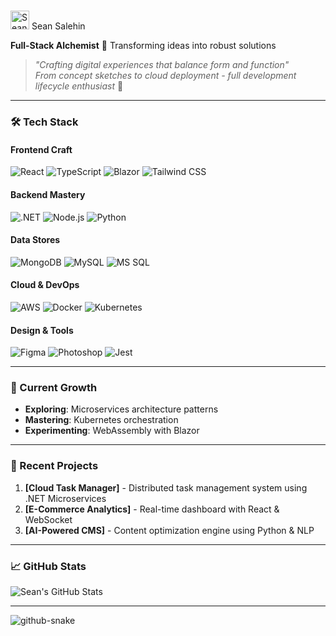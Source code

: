 # <picture> 
  <img src="https://github.com/seansaleh.png" alt="Sean Salehin" width="30" height="30"> Sean Salehin

**Full-Stack Alchemist** 🔮 Transforming ideas into robust solutions

> *"Crafting digital experiences that balance form and function"*  
> *From concept sketches to cloud deployment - full development lifecycle enthusiast* 🚀

---

### 🛠️ Tech Stack

#### **Frontend Craft**
![React](https://img.shields.io/badge/React-20232A?style=for-the-badge&logo=react&logoColor=61DAFB)
![TypeScript](https://img.shields.io/badge/TypeScript-3178C6?style=for-the-badge&logo=typescript&logoColor=white)
![Blazor](https://img.shields.io/badge/Blazor-512BD4?style=for-the-badge&logo=blazor&logoColor=white)
![Tailwind CSS](https://img.shields.io/badge/Tailwind_CSS-38B2AC?style=for-the-badge&logo=tailwind-css&logoColor=white)

#### **Backend Mastery**
![.NET](https://img.shields.io/badge/.NET-512BD4?style=for-the-badge&logo=.net&logoColor=white)
![Node.js](https://img.shields.io/badge/Node.js-339933?style=for-the-badge&logo=nodedotjs&logoColor=white)
![Python](https://img.shields.io/badge/Python-3776AB?style=for-the-badge&logo=python&logoColor=white)

#### **Data Stores**
![MongoDB](https://img.shields.io/badge/MongoDB-47A248?style=for-the-badge&logo=mongodb&logoColor=white)
![MySQL](https://img.shields.io/badge/MySQL-4479A1?style=for-the-badge&logo=mysql&logoColor=white)
![MS SQL](https://img.shields.io/badge/MS_SQL-CC2927?style=for-the-badge&logo=microsoft-sql-server&logoColor=white)

#### **Cloud & DevOps**
![AWS](https://img.shields.io/badge/AWS-232F3E?style=for-the-badge&logo=amazon-aws&logoColor=white)
![Docker](https://img.shields.io/badge/Docker-2496ED?style=for-the-badge&logo=docker&logoColor=white)
![Kubernetes](https://img.shields.io/badge/Kubernetes-326CE5?style=for-the-badge&logo=kubernetes&logoColor=white)

#### **Design & Tools**
![Figma](https://img.shields.io/badge/Figma-F24E1E?style=for-the-badge&logo=figma&logoColor=white)
![Photoshop](https://img.shields.io/badge/Photoshop-31A8FF?style=for-the-badge&logo=adobe-photoshop&logoColor=white)
![Jest](https://img.shields.io/badge/Jest-C21325?style=for-the-badge&logo=jest&logoColor=white)

---

### 🌱 Current Growth

- **Exploring**: Microservices architecture patterns
- **Mastering**: Kubernetes orchestration
- **Experimenting**: WebAssembly with Blazor

---

### 🚀 Recent Projects

1. **[Cloud Task Manager]** - Distributed task management system using .NET Microservices
2. **[E-Commerce Analytics]** - Real-time dashboard with React & WebSocket
3. **[AI-Powered CMS]** - Content optimization engine using Python & NLP

---

### 📈 GitHub Stats

![Sean's GitHub Stats](https://github-readme-stats.vercel.app/api?username=seansaleh&show_icons=true&theme=radical)

---
<picture>
  <source media="(prefers-color-scheme: dark)" srcset="https://raw.githubusercontent.com/tobiasmeyhoefer/tobiasmeyhoefer/output/github-snake-dark.svg" />
  <source media="(prefers-color-scheme: light)" srcset="https://raw.githubusercontent.com/tobiasmeyhoefer/tobiasmeyhoefer/output/github-snake.svg" />
  <img alt="github-snake" src="https://raw.githubusercontent.com/tobiasmeyhoefer/tobiasmeyhoefer/output/github-snake.svg" />
</picture>
